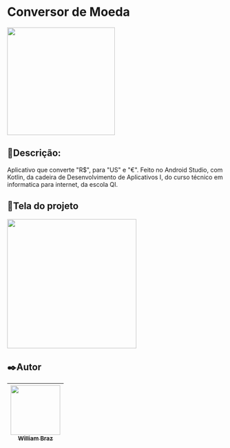 <h1>Conversor de Moeda</h1>

<a href="https://drive.google.com/file/d/1JRIwaCvvDYg1inq9pkFLw9WXf2gsOXh6/view?usp=sharing"><img src="https://user-images.githubusercontent.com/75824415/116610871-11e73980-a90c-11eb-8786-07946c67e0a5.png" width="250px"/></a>
 
<h2>💬Descrição:</h2>

Aplicativo que converte "R$", para "US" e "€". Feito no Android Studio, com Kotlin, da cadeira de Desenvolvimento de Aplicativos I, do curso técnico em informatica para internet, da escola QI.

<h2>📱Tela do projeto</h2>

<img src="https://user-images.githubusercontent.com/86376135/170035646-30f16762-a41d-46ae-a59c-8d061f96fe22.jpg" width="300px"/> 

<h2>✒️Autor</h2>

| [<img src="https://avatars.githubusercontent.com/u/86376135?v=4" width=115 > <br> <sub> William Braz </sub>](https://github.com/WilliamBraz2004) |
| :--------------------------------------------------------------------------------------------------------------------------------------------: |

